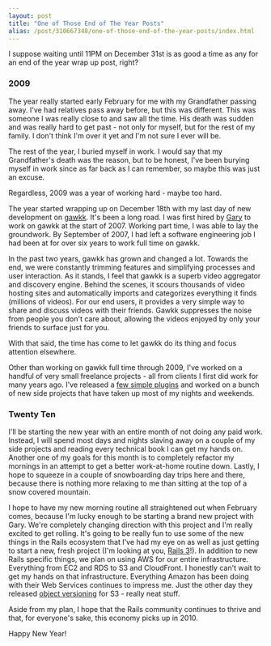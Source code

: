 ```yaml
---
layout: post
title: "One of Those End of The Year Posts"
alias: /post/310667348/one-of-those-end-of-the-year-posts/index.html
---
```


I suppose waiting until 11PM on December 31st is as good a time as any for an end of the year wrap up post, right?

### 2009

The year really started early February for me with my Grandfather passing away. I've had relatives pass away before, but this was different. This was someone I was really close to and saw all the time. His death was sudden and was really hard to get past - not only for myself, but for the rest of my family. I don't think I'm over it yet and I'm not sure I ever will be.

The rest of the year, I buried myself in work. I would say that my Grandfather's death was the reason, but to be honest, I've been burying myself in work since as far back as I can remember, so maybe this was just an excuse.

Regardless, 2009 was a year of working hard - maybe too hard.

The year started wrapping up on December 18th with my last day of new development on [gawkk](http://gawkk.com). It's been a long road. I was first hired by [Gary](http://en.wikipedia.org/wiki/Gary_Culliss) to work on gawkk at the start of 2007. Working part time, I was able to lay the groundwork. By September of 2007, I had left a software engineering job I had been at for over six years to work full time on gawkk.

In the past two years, gawkk has grown and changed a lot. Towards the end, we were constantly trimming features and simplifying processes and user interaction. As it stands, I feel that gawkk is a superb video aggregator and discovery engine. Behind the scenes, it scours thousands of video hosting sites and automatically imports and categorizes everything it finds (millions of videos). For our end users, it provides a very simple way to share and discuss videos with their friends. Gawkk suppresses the noise from people you don't care about, allowing the videos enjoyed by only your friends to surface just for you.

With that said, the time has come to let gawkk do its thing and focus attention elsewhere.

Other than working on gawkk full time through 2009, I've worked on a handful of very small freelance projects - all from clients I first did work for many years ago. I've released a [few simple plugins](http://github.com/tsmango) and worked on a bunch of new side projects that have taken up most of my nights and weekends.

### Twenty Ten

I'll be starting the new year with an entire month of not doing any paid work. Instead, I will spend most days and nights slaving away on a couple of my side projects and reading every technical book I can get my hands on. Another one of my goals for this month is to completely refactor my mornings in an attempt to get a better work-at-home routine down. Lastly, I hope to squeeze in a couple of snowboarding day trips here and there, because there is nothing more relaxing to me than sitting at the top of a snow covered mountain.

I hope to have my new morning routine all straightened out when February comes, because I'm lucky enough to be starting a brand new project with Gary. We're completely changing direction with this project and I'm really excited to get rolling. It's going to be really fun to use some of the new things in the Rails ecosystem that I've had my eye on as well as just getting to start a new, fresh project (I'm looking at you, [Rails 3](http://github.com/rails/rails)!). In addition to new Rails specific things, we plan on using AWS for our entire infrastructure. Everything from EC2 and RDS to S3 and CloudFront. I honestly can't wait to get my hands on that infrastructure. Everything Amazon has been doing with their Web Services continues to impress me. Just the other day they released [object versioning](http://developer.amazonwebservices.com/connect/ann.jspa?annID=579) for S3 - really neat stuff.

Aside from my plan, I hope that the Rails community continues to thrive and that, for everyone's sake, this economy picks up in 2010.

Happy New Year!